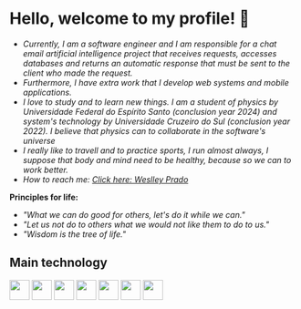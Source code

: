 # Hello, welcome to my profile! 👋

 * *Currently, I am a software engineer and I am responsible for a chat email artificial intelligence project that receives requests, accesses databases and returns an automatic response that must be sent to the client who made the request.*
* *Furthermore, I have extra work that I develop web systems and mobile applications.* 
* *I love to study and to learn new things. I am a student of physics by Universidade Federal do Espírito Santo (conclusion year 2024) and  system's technology by Universidade Cruzeiro do Sul (conclusion year 2022). I believe that physics can to collaborate in the software's universe*
* *I really like to travell and to practice sports, I run almost always, I suppose that body and mind need to be healthy, because so we can to work better.*
* *How to reach me: [Click here: Weslley Prado](https://www.linkedin.com/in/weslleyprado/)* 

**Principles for life:**
* *"What we can do good for others, let's do it while we can."*
* *"Let us not do to others what we would not like them to do to us."*
* *"Wisdom is the tree of life."*


## Main technology

<a href="https://www.javascript.com/" alt="JavaScript"><img height= "35" src= "https://img.shields.io/badge/JavaScript-F7DF1E?style=for-the-badge&logo=javascript&logoColor=black"></a>
<a href="https://reactjs.org/" alt="ReactJS"><img height= "35" src= "https://img.shields.io/badge/React-20232A?style=for-the-badge&logo=react&logoColor=61DAFB"></a>
<a href="https://reactnative.dev/" alt="ReactNative"><img height= "35" src= "https://img.shields.io/badge/React_Native-20232A?style=for-the-badge&logo=react&logoColor=61DAFB"></a>
<a href="https://www.npmjs.com/"><img height= "35" src= "https://img.shields.io/badge/npm-CB3837?style=for-the-badge&logo=npm&logoColor=white"></a>
<a href="https://nodejs.org/en/"><img height= "35" src= "https://img.shields.io/badge/Node.js-339933?style=for-the-badge&logo=nodedotjs&logoColor=white"></a>
<a href="https://vuejs.org/"><img height= "35" src= "https://img.shields.io/badge/Vue.js-35495E?style=for-the-badge&logo=vuedotjs&logoColor=4FC08D"></a>
<a href="https://php.net/"><img height= "35" src= "https://img.shields.io/badge/PHP-777BB4?style=for-the-badge&logo=php&logoColor=white"></a>






